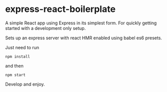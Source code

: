 # express-react-boilerplate
A simple React app using Express in its simplest form.  For quickly getting started with a development only setup.  

Sets up an express server with react HMR enabled using babel es6 presets.

Just need to run 

`npm install`

and then

`npm start`

Develop and enjoy. 
